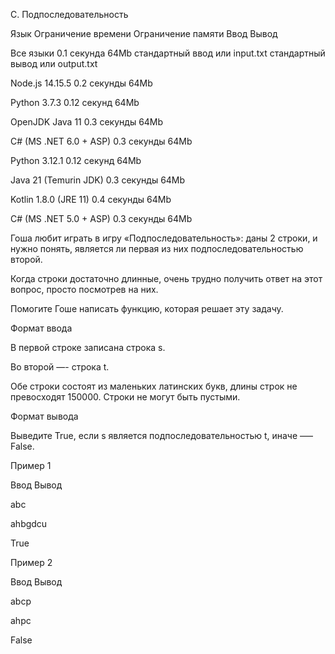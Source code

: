 C. Подпоследовательность

Язык	Ограничение времени	Ограничение памяти	Ввод	Вывод

Все языки	0.1 секунда	64Mb	стандартный ввод или input.txt	стандартный вывод или output.txt

Node.js 14.15.5	0.2 секунды	64Mb

Python 3.7.3	0.12 секунд	64Mb

OpenJDK Java 11	0.3 секунды	64Mb

C# (MS .NET 6.0 + ASP)	0.3 секунды	64Mb

Python 3.12.1	0.12 секунд	64Mb

Java 21 (Temurin JDK)	0.3 секунды	64Mb

Kotlin 1.8.0 (JRE 11)	0.4 секунды	64Mb

C# (MS .NET 5.0 + ASP)	0.3 секунды	64Mb

Гоша любит играть в игру «Подпоследовательность»: даны 2 строки, и нужно понять, является ли первая из них подпоследовательностью второй. 

Когда строки достаточно длинные, очень трудно получить ответ на этот вопрос, просто посмотрев на них. 

Помогите Гоше написать функцию, которая решает эту задачу.

Формат ввода

В первой строке записана строка s.

Во второй —- строка t.

Обе строки состоят из маленьких латинских букв, длины строк не превосходят 150000. Строки не могут быть пустыми.

Формат вывода

Выведите True, если s является подпоследовательностью t, иначе —– False.

Пример 1

Ввод	Вывод

abc

ahbgdcu

True

Пример 2

Ввод	Вывод

abcp

ahpc

False
